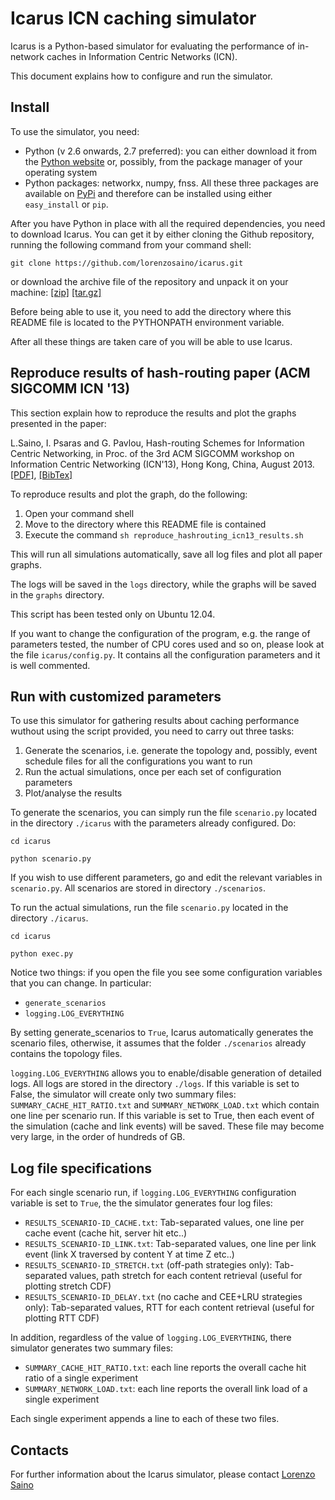 # Icarus ICN caching simulator

Icarus is a Python-based simulator for evaluating the performance of in-network
caches in Information Centric Networks (ICN).

This document explains how to configure and run the simulator.

## Install
To use the simulator, you need:

* Python (v 2.6 onwards, 2.7 preferred): you can either download it from the
  [Python website](http://www.python.org) or, possibly, from the package manager of your
  operating system
* Python packages: networkx, numpy, fnss. All these three packages are available
  on [PyPi](https://pypi.python.org/‎) and therefore can be installed using
  either `easy_install` or `pip`.
  
After you have Python in place with all the required dependencies, you need to
download Icarus. You can get it by either cloning the Github repository,
running the following command from your command shell:

`git clone https://github.com/lorenzosaino/icarus.git`

or download the archive file of the repository and unpack it on your machine:
[\[zip\]](https://github.com/lorenzosaino/icarus/archive/master.zip) 
[\[tar.gz\]](https://github.com/lorenzosaino/icarus/archive/master.tar.gz)

Before being able to use it, you need to add the directory where this README
file is located to the PYTHONPATH environment variable.

After all these things are taken care of you will be able to use Icarus.

## Reproduce results of hash-routing paper (ACM SIGCOMM ICN '13)
This section explain how to reproduce the results and plot the graphs presented
in the paper:

L.Saino, I. Psaras and G. Pavlou, Hash-routing Schemes for Information Centric
Networking, in Proc. of the 3rd ACM SIGCOMM workshop on Information Centric
Networking (ICN'13), Hong Kong, China, August 2013.
[\[PDF\]](http://www.ee.ucl.ac.uk/~lsaino/publications/hashrouting-icn13.pdf),
[\[BibTex\]](http://www.ee.ucl.ac.uk/~lsaino/publications/hashrouting-icn13.bib)

To reproduce results and plot the graph, do the following:

1. Open your command shell
2. Move to the directory where this README file is contained
3. Execute the command `sh reproduce_hashrouting_icn13_results.sh`

This will run all simulations automatically, save all log files and plot all
paper graphs.

The logs will be saved in the `logs` directory, while the graphs will be saved
in the `graphs` directory.

This script has been tested only on Ubuntu 12.04.

If you want to change the configuration of the program, e.g. the range of
parameters tested, the number of CPU cores used and so on, please look at the 
file `icarus/config.py`. It contains all the configuration parameters and it is
well commented.

## Run with customized parameters
To use this simulator for gathering results about caching performance wuthout
using the script provided, you need to carry out three tasks:

1. Generate the scenarios, i.e. generate the topology and, possibly, event
   schedule files for all the configurations you want to run
2. Run the actual simulations, once per each set of configuration parameters
3. Plot/analyse the results

To generate the scenarios, you can simply run the file `scenario.py` located in
the directory `./icarus` with the parameters already configured. Do:

`cd icarus`

`python scenario.py`

If you wish to use different parameters, go and edit the relevant variables in
`scenario.py`. All scenarios are stored in directory `./scenarios`.

To run the actual simulations, run the file `scenario.py` located in the directory `./icarus`.

`cd icarus`

`python exec.py`

Notice two things: if you open the file you see some configuration variables
that you can change. In particular:

* `generate_scenarios`
* `logging.LOG_EVERYTHING`

By setting generate_scenarios to `True`, Icarus automatically generates the
scenario files, otherwise, it assumes that the folder `./scenarios` already
contains the topology files.

`logging.LOG_EVERYTHING` allows you to enable/disable generation of detailed logs.
All logs are stored in the directory `./logs`.
If this variable is set to False, the simulator will create only two summary
files: `SUMMARY_CACHE_HIT_RATIO.txt` and `SUMMARY_NETWORK_LOAD.txt` which
contain one line per scenario run. If this variable is set to True, then each
event of the simulation (cache and link events) will be saved.
These file may become very large, in the order of hundreds of GB.

## Log file specifications
For each single scenario run, if `logging.LOG_EVERYTHING` configuration
variable is set to `True`, the the simulator generates four log files:

* `RESULTS_SCENARIO-ID_CACHE.txt`: Tab-separated values, one line per cache event (cache hit, server hit etc..)
* `RESULTS_SCENARIO-ID_LINK.txt`: Tab-separated values, one line per link event (link X traversed by content Y at time Z etc..)
* `RESULTS_SCENARIO-ID_STRETCH.txt` (off-path strategies only): Tab-separated values, path stretch for each content retrieval (useful for plotting stretch CDF)
* `RESULTS_SCENARIO-ID_DELAY.txt` (no cache and CEE+LRU strategies only): Tab-separated values, RTT for each content retrieval (useful for plotting RTT CDF)

In addition, regardless of the value of `logging.LOG_EVERYTHING`, there
simulator generates two summary files:

* `SUMMARY_CACHE_HIT_RATIO.txt`: each line reports the overall cache hit ratio of a single experiment
* `SUMMARY_NETWORK_LOAD.txt`: each line reports the overall link load of a single experiment

Each single experiment appends a line to each of these two files.

## Contacts
For further information about the Icarus simulator, please contact
[Lorenzo Saino](http://www.ee.ucl.ac.uk/~lsaino)

